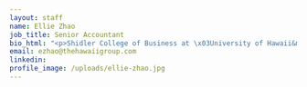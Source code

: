 ```yaml
---
layout: staff
name: Ellie Zhao
job_title: Senior Accountant
bio_html: "<p>Shidler College of Business at \x03University of Hawaii&mdash;Manoa</p><p>5 years experience</p><p>Languages: English, Cantonese \x03&amp; Mandarin</p>"
email: ezhao@thehawaiigroup.com
linkedin:
profile_image: /uploads/ellie-zhao.jpg
---
```



